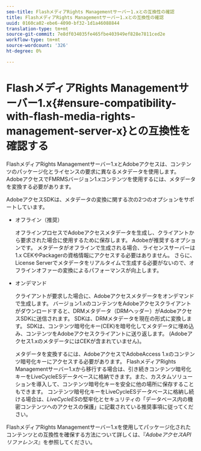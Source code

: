 ```yaml
---
seo-title: FlashメディアRights Managementサーバー1.xとの互換性の確認
title: FlashメディアRights Managementサーバー1.xとの互換性の確認
uuid: 0160ca02-ebe6-4090-bf32-1d1a46088844
translation-type: tm+mt
source-git-commit: 7e8df034035fe465fbe403949ef828e7811ced2e
workflow-type: tm+mt
source-wordcount: '326'
ht-degree: 0%

---
```



# FlashメディアRights Managementサーバー1.x{#ensure-compatibility-with-flash-media-rights-management-server-x}との互換性を確認する

FlashメディアRights Managementサーバー1.xとAdobeアクセスは、コンテンツのパッケージ化とライセンスの要求に異なるメタデータを使用します。 AdobeアクセスでFMRMSバージョン1.xコンテンツを使用するには、メタデータを変換する必要があります。

AdobeアクセスSDKは、メタデータの変換に関する次の2つのオプションをサポートしています。

* オフライン（推奨）

   オフラインプロセスでAdobeアクセスメタデータを生成し、クライアントから要求された場合に使用するために保存します。 Adobeが推奨するオプションです。 メタデータがオフラインで生成される場合、ライセンスサーバーは1.x CEKやPackagerの資格情報にアクセスする必要はありません。 さらに、License Serverでメタデータをリアルタイムで生成する必要がないので、オフラインオファーの変換によるパフォーマンスが向上します。

* オンデマンド

   クライアントが要求した場合に、Adobeアクセスメタデータをオンデマンドで生成します。 バージョン1.xのコンテンツをAdobeアクセスクライアントがダウンロードすると、DRMメタデータ（DRMヘッダー）がAdobeアクセスSDKに送信されます。 SDKは、DRMメタデータを現在の形式に変換します。 SDKは、コンテンツ暗号化キー(CEK)を暗号化してメタデータに埋め込み、コンテンツをAdobeアクセスクライアントに送り返します。 (Adobeアクセス1.xのメタデータにはCEKが含まれていません)。

   メタデータを変換するには、AdobeアクセスでAdobeAccess 1.xのコンテンツ暗号化キーにアクセスする必要があります。 FlashメディアRights Managementサーバー1.xから移行する場合は、引き続きコンテンツ暗号化キーをLiveCycleESデータベースに格納できます。また、カスタムソリューションを導入して、コンテンツ暗号化キーを安全に他の場所に保存することもできます。 コンテンツ暗号化キーをLiveCycleESデータベースに格納し続ける場合は、*LiveCycleES*&#x200B;の堅牢化とセキュリティの「データベース内の機密コンテンツへのアクセスの保護」に記載されている推奨事項に従ってください。

FlashメディアRights Managementサーバー1.xを使用してパッケージ化されたコンテンツとの互換性を確保する方法について詳しくは、『*AdobeアクセスAPIリファレンス*』を参照してください。
